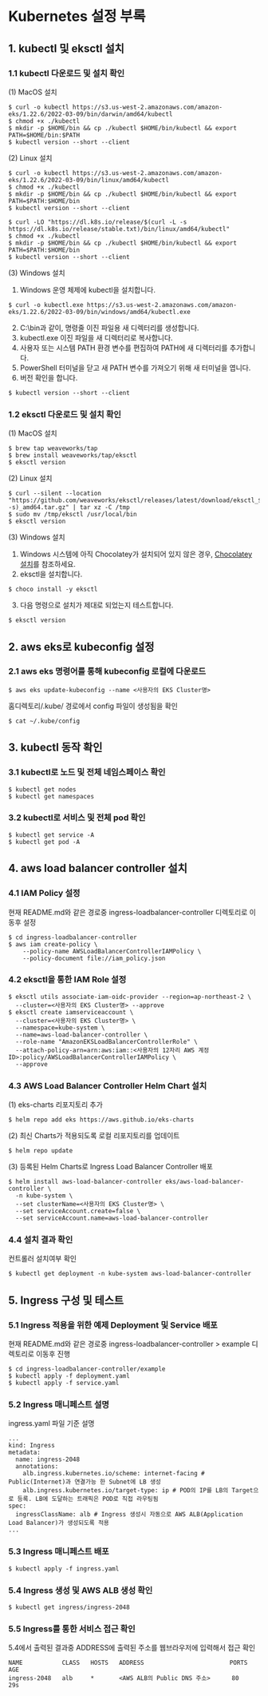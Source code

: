 # Kubernetes 설정 부록
## 1. kubectl 및 eksctl 설치
### 1.1 kubectl 다운로드 및 설치 확인
(1) MacOS 설치
```
$ curl -o kubectl https://s3.us-west-2.amazonaws.com/amazon-eks/1.22.6/2022-03-09/bin/darwin/amd64/kubectl
$ chmod +x ./kubectl
$ mkdir -p $HOME/bin && cp ./kubectl $HOME/bin/kubectl && export PATH=$HOME/bin:$PATH
$ kubectl version --short --client
```
(2) Linux 설치
```
$ curl -o kubectl https://s3.us-west-2.amazonaws.com/amazon-eks/1.22.6/2022-03-09/bin/linux/amd64/kubectl
$ chmod +x ./kubectl
$ mkdir -p $HOME/bin && cp ./kubectl $HOME/bin/kubectl && export PATH=$PATH:$HOME/bin
$ kubectl version --short --client
```

```
$ curl -LO "https://dl.k8s.io/release/$(curl -L -s https://dl.k8s.io/release/stable.txt)/bin/linux/amd64/kubectl"
$ chmod +x ./kubectl
$ mkdir -p $HOME/bin && cp ./kubectl $HOME/bin/kubectl && export PATH=$PATH:$HOME/bin
$ kubectl version --short --client
```



(3) Windows 설치
1. Windows 운영 체제에 kubectl을 설치합니다.
```
$ curl -o kubectl.exe https://s3.us-west-2.amazonaws.com/amazon-eks/1.22.6/2022-03-09/bin/windows/amd64/kubectl.exe
```
2. C:\bin과 같이, 명령줄 이진 파일용 새 디렉터리를 생성합니다.
3. kubectl.exe 이진 파일을 새 디렉터리로 복사합니다. 
4. 사용자 또는 시스템 PATH 환경 변수를 편집하여 PATH에 새 디렉터리를 추가합니다.
5. PowerShell 터미널을 닫고 새 PATH 변수를 가져오기 위해 새 터미널을 엽니다.
6. 버전 확인을 합니다.
```
$ kubectl version --short --client
```
### 1.2 eksctl 다운로드 및 설치 확인
(1) MacOS 설치
```
$ brew tap weaveworks/tap
$ brew install weaveworks/tap/eksctl
$ eksctl version
```
(2) Linux 설치
```
$ curl --silent --location "https://github.com/weaveworks/eksctl/releases/latest/download/eksctl_$(uname -s)_amd64.tar.gz" | tar xz -C /tmp
$ sudo mv /tmp/eksctl /usr/local/bin
$ eksctl version
```
(3) Windows 설치
1. Windows 시스템에 아직 Chocolatey가 설치되어 있지 않은 경우, [Chocolatey 설치](https://chocolatey.org/install "Chocolatey")를 참조하세요.
2. eksctl을 설치합니다.
```
$ choco install -y eksctl 
```
3. 다음 명령으로 설치가 제대로 되었는지 테스트합니다.
```
$ eksctl version
```

## 2. aws eks로 kubeconfig 설정
### 2.1 aws eks 명령어를 통해 kubeconfig 로컬에 다운로드
```
$ aws eks update-kubeconfig --name <사용자의 EKS Cluster명>
```
홈디렉토리/.kube/ 경로에서 config 파일이 생성됨을 확인
```
$ cat ~/.kube/config
```

## 3. kubectl 동작 확인
### 3.1 kubectl로 노드 및 전체 네임스페이스 확인
```
$ kubectl get nodes
$ kubectl get namespaces
```
### 3.2 kubectl로 서비스 및 전체 pod 확인
```
$ kubectl get service -A
$ kubectl get pod -A
```

## 4. aws load balancer controller 설치
### 4.1 IAM Policy 설정
현재 README.md와 같은 경로중 ingress-loadbalancer-controller 디렉토리로 이동후 설정
```
$ cd ingress-loadbalancer-controller
$ aws iam create-policy \
    --policy-name AWSLoadBalancerControllerIAMPolicy \
    --policy-document file://iam_policy.json
```
### 4.2 eksctl을 통한 IAM Role 설정
```
$ eksctl utils associate-iam-oidc-provider --region=ap-northeast-2 \
  --cluster=<사용자의 EKS Cluster명> --approve
$ eksctl create iamserviceaccount \
  --cluster=<사용자의 EKS Cluster명> \
  --namespace=kube-system \
  --name=aws-load-balancer-controller \
  --role-name "AmazonEKSLoadBalancerControllerRole" \
  --attach-policy-arn=arn:aws:iam::<사용자의 12자리 AWS 계정 ID>:policy/AWSLoadBalancerControllerIAMPolicy \
  --approve
```
### 4.3 AWS Load Balancer Controller Helm Chart 설치
(1) eks-charts 리포지토리 추가
```
$ helm repo add eks https://aws.github.io/eks-charts
```
(2) 최신 Charts가 적용되도록 로컬 리포지토리를 업데이트
```
$ helm repo update
```
(3) 등록된 Helm Charts로 Ingress Load Balancer Controller 배포
```
$ helm install aws-load-balancer-controller eks/aws-load-balancer-controller \
  -n kube-system \
  --set clusterName=<사용자의 EKS Cluster명> \
  --set serviceAccount.create=false \
  --set serviceAccount.name=aws-load-balancer-controller 
```
### 4.4 설치 결과 확인
컨트롤러 설치여부 확인
```
$ kubectl get deployment -n kube-system aws-load-balancer-controller
```

## 5. Ingress 구성 및 테스트
### 5.1 Ingress 적용을 위한 예제 Deployment 및 Service 배포
현재 README.md와 같은 경로중 ingress-loadbalancer-controller > example 디렉토리로 이동후 진행
```
$ cd ingress-loadbalancer-controller/example
$ kubectl apply -f deployment.yaml
$ kubectl apply -f service.yaml
```
### 5.2 Ingress 매니페스트 설명
ingress.yaml 파일 기준 설명
```
...
kind: Ingress
metadata:
  name: ingress-2048
  annotations:
    alb.ingress.kubernetes.io/scheme: internet-facing # Public(Internet)과 연결가능 한 Subnet에 LB 생성
    alb.ingress.kubernetes.io/target-type: ip # POD의 IP를 LB의 Target으로 등록. LB에 도달하는 트래픽은 POD로 직접 라우팅됨
spec:
  ingressClassName: alb # Ingress 생성시 자동으로 AWS ALB(Application Load Balancer)가 생성되도록 적용
...
```
### 5.3 Ingress 매니페스트 배포
```
$ kubectl apply -f ingress.yaml
```
### 5.4 Ingress 생성 및 AWS ALB 생성 확인
```
$ kubectl get ingress/ingress-2048
```
### 5.5 Ingress를 통한 서비스 접근 확인
5.4에서 출력된 결과중 ADDRESS에 출력된 주소를 웹브라우저에 입력해서 접근 확인
```
NAME           CLASS   HOSTS   ADDRESS                        PORTS   AGE
ingress-2048   alb     *       <AWS ALB의 Public DNS 주소>      80      29s
```